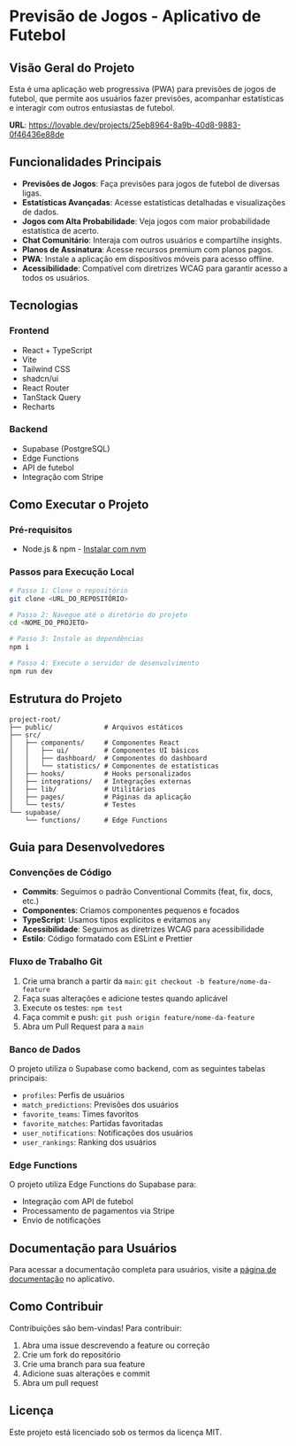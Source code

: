 
# Previsão de Jogos - Aplicativo de Futebol

## Visão Geral do Projeto

Esta é uma aplicação web progressiva (PWA) para previsões de jogos de futebol, que permite aos usuários fazer previsões, acompanhar estatísticas e interagir com outros entusiastas de futebol.

**URL**: https://lovable.dev/projects/25eb8964-8a9b-40d8-9883-0f46436e88de

## Funcionalidades Principais

- **Previsões de Jogos**: Faça previsões para jogos de futebol de diversas ligas.
- **Estatísticas Avançadas**: Acesse estatísticas detalhadas e visualizações de dados.
- **Jogos com Alta Probabilidade**: Veja jogos com maior probabilidade estatística de acerto.
- **Chat Comunitário**: Interaja com outros usuários e compartilhe insights.
- **Planos de Assinatura**: Acesse recursos premium com planos pagos.
- **PWA**: Instale a aplicação em dispositivos móveis para acesso offline.
- **Acessibilidade**: Compatível com diretrizes WCAG para garantir acesso a todos os usuários.

## Tecnologias

### Frontend
- React + TypeScript
- Vite
- Tailwind CSS
- shadcn/ui
- React Router
- TanStack Query
- Recharts

### Backend
- Supabase (PostgreSQL)
- Edge Functions
- API de futebol
- Integração com Stripe

## Como Executar o Projeto

### Pré-requisitos
- Node.js & npm - [Instalar com nvm](https://github.com/nvm-sh/nvm#installing-and-updating)

### Passos para Execução Local

```sh
# Passo 1: Clone o repositório
git clone <URL_DO_REPOSITÓRIO>

# Passo 2: Navegue até o diretório do projeto
cd <NOME_DO_PROJETO>

# Passo 3: Instale as dependências
npm i

# Passo 4: Execute o servidor de desenvolvimento
npm run dev
```

## Estrutura do Projeto

```
project-root/
├── public/             # Arquivos estáticos
├── src/
│   ├── components/     # Componentes React
│   │   ├── ui/         # Componentes UI básicos
│   │   ├── dashboard/  # Componentes do dashboard
│   │   └── statistics/ # Componentes de estatísticas
│   ├── hooks/          # Hooks personalizados
│   ├── integrations/   # Integrações externas
│   ├── lib/            # Utilitários
│   ├── pages/          # Páginas da aplicação
│   └── tests/          # Testes
└── supabase/
    └── functions/      # Edge Functions
```

## Guia para Desenvolvedores

### Convenções de Código

- **Commits**: Seguimos o padrão Conventional Commits (feat, fix, docs, etc.)
- **Componentes**: Criamos componentes pequenos e focados
- **TypeScript**: Usamos tipos explícitos e evitamos `any`
- **Acessibilidade**: Seguimos as diretrizes WCAG para acessibilidade
- **Estilo**: Código formatado com ESLint e Prettier

### Fluxo de Trabalho Git

1. Crie uma branch a partir da `main`: `git checkout -b feature/nome-da-feature`
2. Faça suas alterações e adicione testes quando aplicável
3. Execute os testes: `npm test`
4. Faça commit e push: `git push origin feature/nome-da-feature`
5. Abra um Pull Request para a `main`

### Banco de Dados

O projeto utiliza o Supabase como backend, com as seguintes tabelas principais:
- `profiles`: Perfis de usuários
- `match_predictions`: Previsões dos usuários
- `favorite_teams`: Times favoritos
- `favorite_matches`: Partidas favoritadas
- `user_notifications`: Notificações dos usuários
- `user_rankings`: Ranking dos usuários

### Edge Functions

O projeto utiliza Edge Functions do Supabase para:
- Integração com API de futebol
- Processamento de pagamentos via Stripe
- Envio de notificações

## Documentação para Usuários

Para acessar a documentação completa para usuários, visite a [página de documentação](https://lovable.dev/projects/25eb8964-8a9b-40d8-9883-0f46436e88de/documentation) no aplicativo.

## Como Contribuir

Contribuições são bem-vindas! Para contribuir:

1. Abra uma issue descrevendo a feature ou correção
2. Crie um fork do repositório
3. Crie uma branch para sua feature
4. Adicione suas alterações e commit
5. Abra um pull request

## Licença

Este projeto está licenciado sob os termos da licença MIT.
